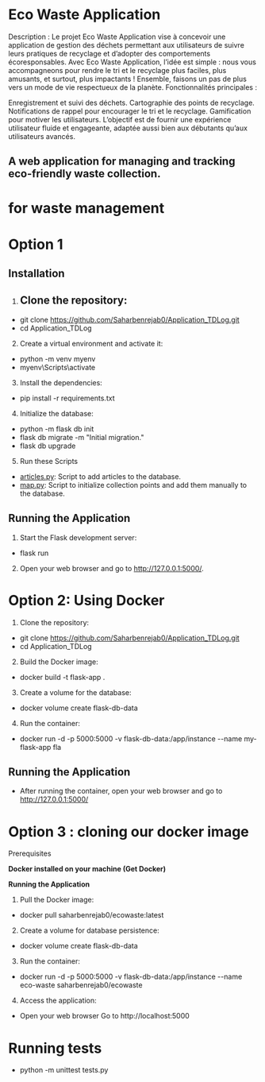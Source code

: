 # Eco Waste Application
Description :
Le projet Eco Waste Application vise à concevoir une application de gestion des déchets permettant aux utilisateurs de suivre leurs pratiques de recyclage et d’adopter des comportements écoresponsables.
Avec Eco Waste Application, l’idée est simple : nous vous accompagneons  pour rendre le tri et le recyclage plus faciles, plus amusants, et surtout, plus impactants ! Ensemble, faisons un pas de plus vers un mode de vie respectueux de la planète.
Fonctionnalités principales :

Enregistrement et suivi des déchets.
Cartographie des points de recyclage.
Notifications de rappel pour encourager le tri et le recyclage.
Gamification pour motiver les utilisateurs.
L’objectif est de fournir une expérience utilisateur fluide et engageante, adaptée aussi bien aux débutants qu’aux utilisateurs avancés.

## A web application for managing and tracking eco-friendly waste collection.
# for waste management
# Option 1
## Installation

1. Clone the repository:
    ---
- git clone https://github.com/Saharbenrejab0/Application_TDLog.git
- cd Application_TDLog
    

2. Create a virtual environment and activate it:
    
- python -m venv myenv
- myenv\Scripts\activate 
    

3. Install the dependencies:
    
- pip install -r requirements.txt
    


4. Initialize the database:
    
- python -m flask db init  
- flask db migrate -m "Initial migration."
- flask db upgrade
    

5. Run these Scripts

- [articles.py](http://vscodecontentref/10): Script to add articles to the database.
- [map.py](http://vscodecontentref/11): Script to initialize collection points and add them manually to the database.

## Running the Application

1. Start the Flask development server:
    
- flask run
    

2. Open your web browser and go to http://127.0.0.1:5000/.


# Option 2: Using Docker

1. Clone the repository:
- git clone https://github.com/Saharbenrejab0/Application_TDLog.git
- cd Application_TDLog

2. Build the Docker image:
- docker build -t flask-app .

3. Create a volume for the database:
- docker volume create flask-db-data

4. Run the container:
- docker run -d -p 5000:5000 -v flask-db-data:/app/instance --name my-flask-app fla
## Running the Application

- After running the container, open your web browser and go to http://127.0.0.1:5000/


# Option 3 : cloning our docker image

Prerequisites

**Docker installed on your machine (Get Docker)**

**Running the Application**

1. Pull the Docker image:

- docker pull saharbenrejab0/ecowaste:latest

2. Create a volume for database persistence:

- docker volume create flask-db-data

3. Run the container:

- docker run -d -p 5000:5000 -v flask-db-data:/app/instance --name eco-waste saharbenrejab0/ecowaste

4. Access the application:

- Open your web browser
Go to http://localhost:5000

# Running tests
- python -m unittest tests.py
